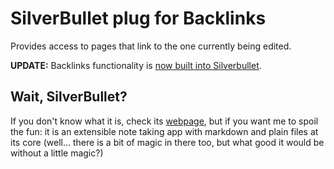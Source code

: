 
# SilverBullet plug for Backlinks

Provides access to pages that link to the one currently being edited.

**UPDATE:** Backlinks functionality is [now built into Silverbullet]([url](https://github.com/silverbulletmd/silverbullet/blob/main/website/CHANGELOG.md#050)).

## Wait, SilverBullet?

If you don't know what it is, check its [webpage](https://silverbullet.md), but if
you want me to spoil the fun: it is an extensible note taking app with markdown and plain files at its core
(well... there is a bit of magic in there too, but what good it would be without a little magic?)
